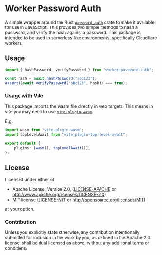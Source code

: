 # Worker Password Auth

A simple wrapper around the Rust
[`password_auth`](https://docs.rs/password-auth/latest/password_auth/) crate to make it available
for use in JavaScript. This provides two simple methods to hash a password, and verify the hash
against a password. This package is intended to be used in serverless-like environments,
specifically Cloudflare workers.

## Usage

```js
import { hashPassword, verifyPassword } from "worker-password-auth";

const hash = await hashPassword("abc123");
assert((await verifyPassword("abc123", hash)) === true);
```

### Usage with Vite

This package imports the wasm file directly in web targets. This means in vite you may need to use
[`vite-plugin-wasm`](https://github.com/Menci/vite-plugin-wasm).

E.g.

```ts
import wasm from "vite-plugin-wasm";
import topLevelAwait from "vite-plugin-top-level-await";

export default {
    plugins: [wasm(), topLevelAwait()],
};
```

## License

Licensed under either of

-   Apache License, Version 2.0, ([LICENSE-APACHE](LICENSE-APACHE) or http://www.apache.org/licenses/LICENSE-2.0)
-   MIT license ([LICENSE-MIT](LICENSE-MIT) or http://opensource.org/licenses/MIT)

at your option.

### Contribution

Unless you explicitly state otherwise, any contribution intentionally
submitted for inclusion in the work by you, as defined in the Apache-2.0
license, shall be dual licensed as above, without any additional terms or
conditions.
